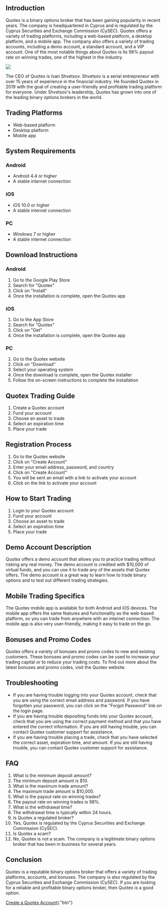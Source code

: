 ## Introduction

Quotex is a binary options broker that has been gaining popularity in
recent years. The company is headquartered in Cyprus and is regulated by
the Cyprus Securities and Exchange Commission (CySEC). Quotex offers a
variety of trading platforms, including a web-based platform, a desktop
platform, and a mobile app. The company also offers a variety of trading
accounts, including a demo account, a standard account, and a VIP
account. One of the most notable things about Quotex is its 98% payout
rate on winning trades, one of the highest in the industry.

[![](https://static.quotex.io/files/4_en/300_250.jpg)](https://traff.sbs/brokerqxlid)

The CEO of Quotex is Ivan Shvetsov. Shvetsov is a serial entrepreneur
with over 15 years of experience in the financial industry. He founded
Quotex in 2019 with the goal of creating a user-friendly and profitable
trading platform for everyone. Under Shvetsov\'s leadership, Quotex has
grown into one of the leading binary options brokers in the world.

## Trading Platforms

-   Web-based platform
-   Desktop platform
-   Mobile app

## System Requirements

### Android

-   Android 4.4 or higher
-   A stable internet connection

### iOS

-   iOS 10.0 or higher
-   A stable internet connection

### PC

-   Windows 7 or higher
-   A stable internet connection

## Download Instructions

### Android

1.  Go to the Google Play Store
2.  Search for "Quotex"
3.  Click on "Install"
4.  Once the installation is complete, open the Quotex app

### iOS

1.  Go to the App Store
2.  Search for "Quotex"
3.  Click on "Get"
4.  Once the installation is complete, open the Quotex app

### PC

1.  Go to the Quotex website
2.  Click on "Download"
3.  Select your operating system
4.  Once the download is complete, open the Quotex installer
5.  Follow the on-screen instructions to complete the installation

## Quotex Trading Guide

1.  Create a Quotex account
2.  Fund your account
3.  Choose an asset to trade
4.  Select an expiration time
5.  Place your trade

## Registration Process

1.  Go to the Quotex website
2.  Click on "Create Account"
3.  Enter your email address, password, and country
4.  Click on "Create Account"
5.  You will be sent an email with a link to activate your account
6.  Click on the link to activate your account

## How to Start Trading

1.  Login to your Quotex account
2.  Fund your account
3.  Choose an asset to trade
4.  Select an expiration time
5.  Place your trade

## Demo Account Description

Quotex offers a demo account that allows you to practice trading without
risking any real money. The demo account is credited with \$10,000 of
virtual funds, and you can use it to trade any of the assets that Quotex
offers. The demo account is a great way to learn how to trade binary
options and to test out different trading strategies.

## Mobile Trading Specifics

The Quotex mobile app is available for both Android and iOS devices. The
mobile app offers the same features and functionality as the web-based
platform, so you can trade from anywhere with an internet connection.
The mobile app is also very user-friendly, making it easy to trade on
the go.

## Bonuses and Promo Codes

Quotex offers a variety of bonuses and promo codes to new and existing
customers. These bonuses and promo codes can be used to increase your
trading capital or to reduce your trading costs. To find out more about
the latest bonuses and promo codes, visit the Quotex website.

## Troubleshooting

-   If you are having trouble logging into your Quotex account, check
    that you are using the correct email address and password. If you
    have forgotten your password, you can click on the "Forgot
    Password" link on the login page.
-   If you are having trouble depositing funds into your Quotex account,
    check that you are using the correct payment method and that you
    have entered the correct information. If you are still having
    trouble, you can contact Quotex customer support for assistance.
-   If you are having trouble placing a trade, check that you have
    selected the correct asset, expiration time, and amount. If you are
    still having trouble, you can contact Quotex customer support for
    assistance.

## FAQ

1.  What is the minimum deposit amount?
2.  The minimum deposit amount is \$10.
3.  What is the maximum trade amount?
4.  The maximum trade amount is \$10,000.
5.  What is the payout rate on winning trades?
6.  The payout rate on winning trades is 98%.
7.  What is the withdrawal time?
8.  The withdrawal time is typically within 24 hours.
9.  Is Quotex a regulated broker?
10. Yes, Quotex is regulated by the Cyprus Securities and Exchange
    Commission (CySEC).
11. Is Quotex a scam?
12. No, Quotex is not a scam. The company is a legitimate binary options
    broker that has been in business for several years.

## Conclusion

Quotex is a reputable binary options broker that offers a variety of
trading platforms, accounts, and bonuses. The company is also regulated
by the Cyprus Securities and Exchange Commission (CySEC). If you are
looking for a reliable and profitable binary options broker, then Quotex
is a good option.

[Create a Quotex
Account](\%22https://traff.sbs/brokerqxsignup\%22){."btn"}

